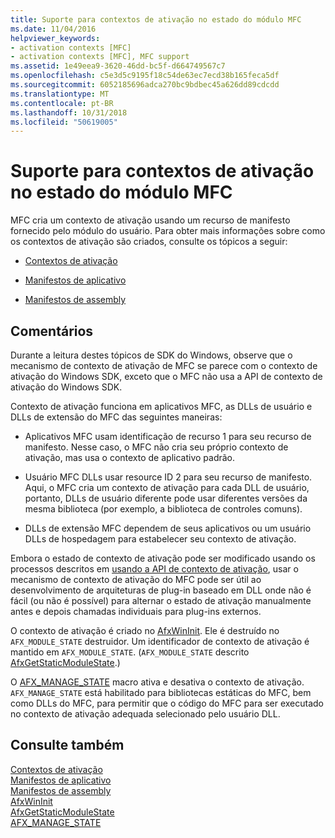 ```yaml
---
title: Suporte para contextos de ativação no estado do módulo MFC
ms.date: 11/04/2016
helpviewer_keywords:
- activation contexts [MFC]
- activation contexts [MFC], MFC support
ms.assetid: 1e49eea9-3620-46dd-bc5f-d664749567c7
ms.openlocfilehash: c5e3d5c9195f18c54de63ec7ecd38b165feca5df
ms.sourcegitcommit: 6052185696adca270bc9bdbec45a626dd89cdcdd
ms.translationtype: MT
ms.contentlocale: pt-BR
ms.lasthandoff: 10/31/2018
ms.locfileid: "50619005"
---
```

# <a name="support-for-activation-contexts-in-the-mfc-module-state"></a>Suporte para contextos de ativação no estado do módulo MFC

MFC cria um contexto de ativação usando um recurso de manifesto fornecido pelo módulo do usuário. Para obter mais informações sobre como os contextos de ativação são criados, consulte os tópicos a seguir:

- [Contextos de ativação](/windows/desktop/SbsCs/activation-contexts)

- [Manifestos de aplicativo](/windows/desktop/SbsCs/application-manifests)

- [Manifestos de assembly](/windows/desktop/SbsCs/assembly-manifests)

## <a name="remarks"></a>Comentários

Durante a leitura destes tópicos de SDK do Windows, observe que o mecanismo de contexto de ativação de MFC se parece com o contexto de ativação do Windows SDK, exceto que o MFC não usa a API de contexto de ativação do Windows SDK.

Contexto de ativação funciona em aplicativos MFC, as DLLs de usuário e DLLs de extensão do MFC das seguintes maneiras:

- Aplicativos MFC usam identificação de recurso 1 para seu recurso de manifesto. Nesse caso, o MFC não cria seu próprio contexto de ativação, mas usa o contexto de aplicativo padrão.

- Usuário MFC DLLs usar resource ID 2 para seu recurso de manifesto. Aqui, o MFC cria um contexto de ativação para cada DLL de usuário, portanto, DLLs de usuário diferente pode usar diferentes versões da mesma biblioteca (por exemplo, a biblioteca de controles comuns).

- DLLs de extensão MFC dependem de seus aplicativos ou um usuário DLLs de hospedagem para estabelecer seu contexto de ativação.

Embora o estado de contexto de ativação pode ser modificado usando os processos descritos em [usando a API de contexto de ativação](/windows/desktop/SbsCs/using-the-activation-context-api), usar o mecanismo de contexto de ativação do MFC pode ser útil ao desenvolvimento de arquiteturas de plug-in baseado em DLL onde não é fácil (ou não é possível) para alternar o estado de ativação manualmente antes e depois chamadas individuais para plug-ins externos.

O contexto de ativação é criado no [AfxWinInit](../mfc/reference/application-information-and-management.md#afxwininit). Ele é destruído no `AFX_MODULE_STATE` destruidor. Um identificador de contexto de ativação é mantido em `AFX_MODULE_STATE`. (`AFX_MODULE_STATE` descrito [AfxGetStaticModuleState](reference/extension-dll-macros.md#afxgetstaticmodulestate).)

O [AFX_MANAGE_STATE](reference/extension-dll-macros.md#afx_manage_state) macro ativa e desativa o contexto de ativação. `AFX_MANAGE_STATE` está habilitado para bibliotecas estáticas do MFC, bem como DLLs do MFC, para permitir que o código do MFC para ser executado no contexto de ativação adequada selecionado pelo usuário DLL.

## <a name="see-also"></a>Consulte também

[Contextos de ativação](/windows/desktop/SbsCs/activation-contexts)<br/>
[Manifestos de aplicativo](/windows/desktop/SbsCs/application-manifests)<br/>
[Manifestos de assembly](/windows/desktop/SbsCs/assembly-manifests)<br/>
[AfxWinInit](../mfc/reference/application-information-and-management.md#afxwininit)<br/>
[AfxGetStaticModuleState](reference/extension-dll-macros.md#afxgetstaticmodulestate)<br/>
[AFX_MANAGE_STATE](reference/extension-dll-macros.md#afx_manage_state)

